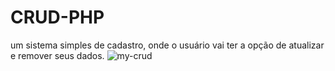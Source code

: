 # CRUD-PHP
um sistema simples de cadastro, onde o usuário vai ter a opção de atualizar e remover seus dados.
![my-crud](https://user-images.githubusercontent.com/82414367/141539742-50715374-7ed6-45f1-86a7-4f122dae9255.png)
